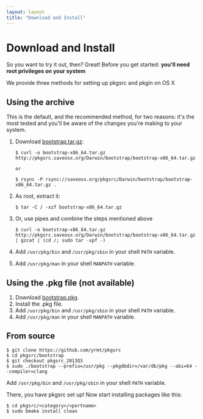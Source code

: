 ```yaml
---
layout: layout
title: "Download and Install"
---
```


Download and Install
====================

So you want to try it out, then? Great!
Before you get started: **you'll need root privileges on your system**

We provide three methods for setting up pkgsrc and pkgin on OS X

Using the archive
-----------------

This is the default, and the recommended method, for two reasons: it's the most tested and you'll be aware of the changes you're making to your system.

1. Download [bootstrap.tar.gz](http://pkgsrc.saveosx.org/Darwin/bootstrap/bootstrap-x86_64.tar.gz):

       $ curl -o bootstrap-x86_64.tar.gz http://pkgsrc.saveosx.org/Darwin/bootstrap/bootstrap-x86_64.tar.gz

       or

       $ rsync -P rsync://saveosx.org/pkgsrc/Darwin/bootstrap/bootstrap-x86_64.tar.gz .

2. As root, extract it:

       $ tar -C / -xzf bootstrap-x86_64.tar.gz

3. Or, use pipes and combine the steps mentioned above

       $ curl -o bootstrap-x86_64.tar.gz http://pkgsrc.saveosx.org/Darwin/bootstrap/bootstrap-x86_64.tar.gz | gzcat | (cd /; sudo tar -xpf -)

3. Add `/usr/pkg/bin` and `/usr/pkg/sbin` in your shell `PATH` variable.
4. Add `/usr/pkg/man` in your shell `MANPATH` variable.

Using the .pkg file (not available)
-----------------------------------------

1. Download [bootstrap.pkg](http://pkgsrc.saveosx.org/Darwin/bootstrap/bootstrap-x86_64.pkg).
2. Install the .pkg file.
3. Add `/usr/pkg/bin` and `/usr/pkg/sbin` in your shell `PATH` variable.
4. Add `/usr/pkg/man` in your shell `MANPATH` variable.

From source
-----------

    $ git clone https://github.com/yrmt/pkgsrc
    $ cd pkgsrc/bootstrap
    $ git checkout pkgsrc_2013Q3
    $ sudo ./bootstrap --prefix=/usr/pkg --pkgdbdir=/var/db/pkg --abi=64 --compiler=clang

Add `/usr/pkg/bin` and `/usr/pkg/sbin` in your shell `PATH` variable.

There, you have pkgsrc set up! Now start installing packages like this:

    $ cd pkgsrc/<category>/<portname>
    $ sudo bmake install clean
